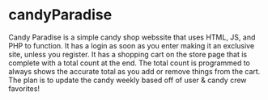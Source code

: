 # candyParadise

Candy Paradise is a simple candy shop webssite that uses HTML, JS, and PHP to function. It has a login as soon as you enter making it an exclusive site, unless
you register. It has a shopping cart on the store page that is complete with a total count at the end. The total count is programmed to always shows the 
accurate total as you add or remove things from the cart. The plan is to update the candy weekly based off of user & candy crew favorites! 

